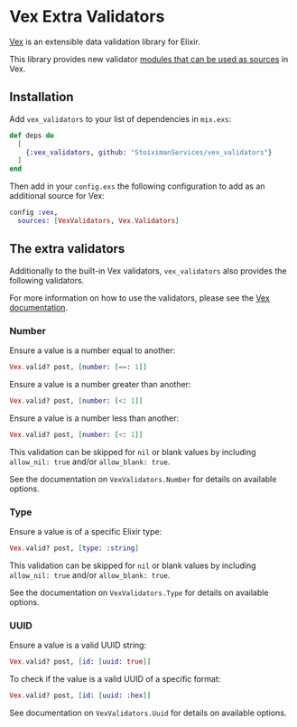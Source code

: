 # Vex **Extra** Validators

[Vex](https://github.com/CargoSense/vex) is an extensible data validation library for Elixir.

This library provides new validator [modules that can be used as sources](https://github.com/CargoSense/vex#using-modules-as-sources) in Vex.

## Installation

Add `vex_validators` to your list of dependencies in `mix.exs`:

```elixir
def deps do
  [
    {:vex_validators, github: "StoiximanServices/vex_validators"}
  ]
end
```

Then add in your `config.exs` the following configuration to add as an additional source for Vex:

```elixir
config :vex,
  sources: [VexValidators, Vex.Validators]
```

## The extra validators

Additionally to the built-in Vex validators, `vex_validators` also provides the following validators.

For more information on how to use the validators, please see the [Vex documentation](https://github.com/CargoSense/vex#supported-validations).

### Number

Ensure a value is a number equal to another:

```elixir
Vex.valid? post, [number: [==: 1]]
```

Ensure a value is a number greater than another:

```elixir
Vex.valid? post, [number: [<: 1]]
```

Ensure a value is a number less than another:

```elixir
Vex.valid? post, [number: [<: 1]]
```

This validation can be skipped for `nil` or blank values by including `allow_nil: true` and/or `allow_blank: true`.

See the documentation on `VexValidators.Number` for details on available options.

### Type

Ensure a value is of a specific Elixir type:

```elixir
Vex.valid? post, [type: :string]
```

This validation can be skipped for `nil` or blank values by including `allow_nil: true` and/or `allow_blank: true`.

See the documentation on `VexValidators.Type` for details on available options.

### UUID

Ensure a value is a valid UUID string:

```elixir
Vex.valid? post, [id: [uuid: true]]
```

To check if the value is a valid UUID of a specific format:

```elixir
Vex.valid? post, [id: [uuid: :hex]]
```

See documentation on `VexValidators.Uuid` for details on available options.
